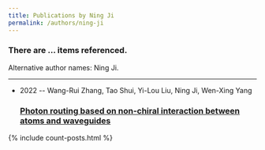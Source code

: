 ```yaml
---
title: Publications by Ning Ji
permalink: /authors/ning-ji
---
```


<h3 id="number-posts">There are ... items referenced.</h3>
<p id='info-authors'>Alternative author names: Ning Ji.</p>
<hr />
<ul class="post-list">
<li><span class='post-meta'>2022 -- Wang-Rui Zhang, Tao Shui, Yi-Lou Liu, Ning Ji, Wen-Xing Yang</span><h3><a class='post-link' href="{{ site.baseurl }}/photon-routing-based-on-non-chiral-interaction-between-atoms-and-waveguides">Photon routing based on non-chiral interaction between atoms and waveguides</a></h3></li>

</ul>
{% include count-posts.html %}
